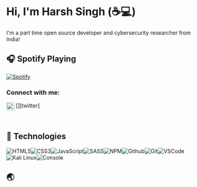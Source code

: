 # Hi, I'm Harsh Singh (:coffee::computer:)

I'm a part time open source developer and cybersecurity researcher from India!

## :headphones: Spotify Playing

[![Spotify](https://gitspo.vercel.app/api/spotify)](https://open.spotify.com/user/harshxda)

### Connect with me:

[<img align="left" alt="harshxingh | Twitter" width="22px" src="https://cdn.jsdelivr.net/npm/simple-icons@4.5.0/icons/twitter.svg" />][twitter]

<br />

## :wrench: Technologies

![HTML5](https://img.icons8.com/color/30/html-5.png)![CSS3](https://img.icons8.com/color/30/css3.png)![JavaScript](https://img.icons8.com/color/30/javascript.png)![SASS](https://img.icons8.com/color/30/sass.png)![NPM](https://img.icons8.com/color/30/npm.png)![Github](https://img.icons8.com/material-outlined/30/github.png)![Git](https://img.icons8.com/color/30/git.png)![VSCode](https://img.icons8.com/color/30/visual-studio-code-2019.png)![Kali Linux](https://img.icons8.com/color/30/kali-linux.png)![Console](https://img.icons8.com/color/30/console.png)

## :earth_asia:
<!-- markdownlint-disable MD033 -->


